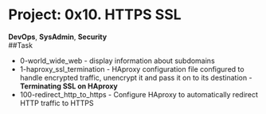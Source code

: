 
# Project: 0x10. HTTPS SSL
**DevOps**, **SysAdmin**, **Security**   
##Task
- 0-world_wide_web - display information about subdomains
- 1-haproxy_ssl_termination - HAproxy configuration file configured to handle encrypted traffic, unencrypt it and pass it on to its destination - **Terminating SSL on HAproxy**
- 100-redirect_http_to_https - Configure HAproxy to automatically redirect HTTP traffic to HTTPS
